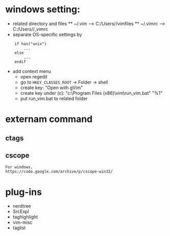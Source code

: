 # windows setting:
* related directory and files
** ~/.vim --> C:/Users/<user name>/vimfiles
** ~/.vimrc --> C:/Users/<user name>/_vimrc
* separate OS-specific settings by
```    
    if has("unix")
        ...
    else
        ...
    endif
```   
* add context menu
    * open regedit
    * go to `HKEY_CLASSES_ROOT` -> Folder -> shell
    * create key: "Open with gVim"
    * create key under (c): "c:\Program Files (x86)\vim\run_vim.bat" "%1"
    * put run_vim.bat to related folder

# externam command

## ctags

## cscope
    For windows, 
    https://code.google.com/archive/p/cscope-win32/

# plug-ins

* nerdtree
* SrcExpl
* taghighlight
* vim-misc
* taglist
